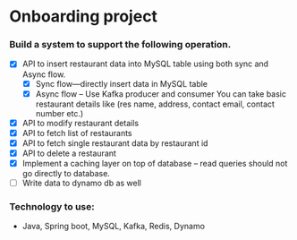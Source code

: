 # Onboarding project

### Build a system to support the following operation.

- [x] API to insert restaurant data into MySQL table using both sync and Async flow.
  - [x] Sync flow—directly insert data in MySQL table
  - [x] Async flow – Use Kafka producer and consumer
  You can take basic restaurant details like (res name, address, contact email, contact number etc.)
- [x] API to modify restaurant details
- [x] API to fetch list of restaurants
- [x] API to fetch single restaurant data by restaurant id
- [x] API to delete a restaurant
- [x] Implement a caching layer on top of database – read queries should not go directly to database.
- [ ] Write data to dynamo db as well

### Technology to use: 
- Java, Spring boot, MySQL, Kafka, Redis, Dynamo